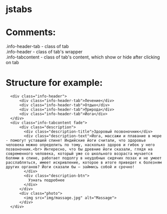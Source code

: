 # jstabs
# Comments:
.info-header-tab - class of tab<br>
.info-header - class of tab's wrapper<br>
.info-tabcontent - class of tab's content, which show or hide after clicking on tab<br>
# Structure for example:
```
  <div class="info-header">
      <div class="info-header-tab">Лечение</div>
      <div class="info-header-tab">Отдых</div>
      <div class="info-header-tab">Природа</div>
      <div class="info-header-tab">Йога</div>
  </div>
  <div class="info-tabcontent fade">
      <div class="description">
        <div class="description-title">Здоровый позвоночник</div>
        <div class="description-text">Йога, массажи и плавание в море - помогут уставшей спине! Индийские йоги считали, что здоровье человека можно определить по тому, насколько здоров и гибок у него позвоночник.<br> Интересно, что бы древние йоги сказали, глядя на современного человека, который уже со школьного возраста мучается болями в спине, работает подолгу в неудобных сидячих позах и не умеет расслабляться, имеет искривление, которое в итоге приведет к болезням других органов? Йоги сказали бы – займись собой и срочно!
        </div>
        <div class="description-btn">
          Узнать подробнее
        </div>
      </div>
      <div class="photo">
        <img src="img/massage.jpg" alt="Massage">
      </div>
  </div>
```
